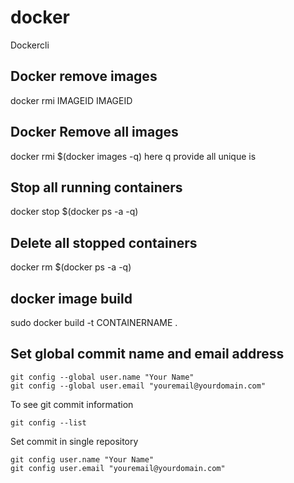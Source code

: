 # docker
Dockercli

## Docker remove images
 docker rmi IMAGEID IMAGEID 
## Docker Remove all images
 docker rmi $(docker images -q) 
 here q provide all unique is 
## Stop all running containers
 docker stop $(docker ps -a -q)
## Delete all stopped containers
 docker rm $(docker ps -a -q)
 
 ## docker image build
 sudo docker build -t CONTAINERNAME . 
 
 ## Set global commit name and email address 

```
git config --global user.name "Your Name"
git config --global user.email "youremail@yourdomain.com"
```

To see git commit information

```
git config --list
```

Set commit in single repository

```
git config user.name "Your Name"
git config user.email "youremail@yourdomain.com"
```


